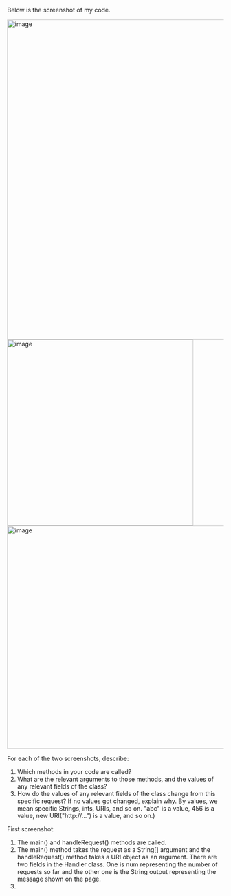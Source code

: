 Below is the screenshot of my code.


<img width="743" alt="image" src="https://github.com/junyuelin/cse15l-lab-reports/assets/97243889/d6237b15-14b4-4ae0-aa95-fe82615581da">
<img width="433" alt="image" src="https://github.com/junyuelin/cse15l-lab-reports/assets/97243889/cc21069b-355a-445d-9e70-3029edbd14a9">
<img width="518" alt="image" src="https://github.com/junyuelin/cse15l-lab-reports/assets/97243889/2533f2b3-583f-448a-9b9b-7ad89297fa94">

For each of the two screenshots, describe:

1. Which methods in your code are called?
2. What are the relevant arguments to those methods, and the values of any relevant fields of the class?
3. How do the values of any relevant fields of the class change from this specific request? If no values got changed, explain why.
By values, we mean specific Strings, ints, URIs, and so on. "abc" is a value, 456 is a value, new URI("http://...") is a value, and so on.)

First screenshot: 
1. The main() and handleRequest() methods are called.
2. The main() method takes the request as a String[] argument and the handleRequest() method takes a URI object as an argument. There are two fields in the Handler class. One is num representing the number of requests so far and the other one is the String output representing the message shown on the page. 
3. 
